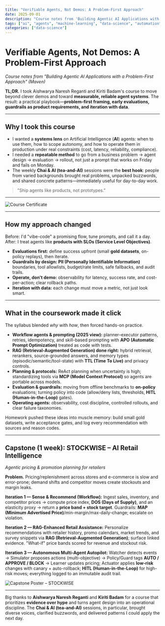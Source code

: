 ```yaml
---
title: "Verifiable Agents, Not Demos: A Problem-First Approach"
date: 2025-09-01
description: "Course notes from 'Building Agentic AI Applications with a Problem-First Approach' - moving beyond clever demos toward measurable, reliable agent systems with practical playbooks for problem-first framing, early evaluations, guardrails as product requirements, and iteration with data."
tags: ["ai", "agents", "machine-learning", "data-science", "automation", "llm", "llms", "analytics"]
categories: ["data-science"]
---
```


# Verifiable Agents, Not Demos: A Problem-First Approach

*Course notes from "Building Agentic AI Applications with a Problem-First Approach" (Maven)*

**TL;DR.** I took Aishwarya Naresh Reganti and Kiriti Badam's course to move beyond clever demos and toward **measurable, reliable agent systems**. The result: a practical playbook—**problem-first framing, early evaluations, guardrails as product requirements, and iteration with data**.

---

## Why I took this course

* I wanted a **systems lens** on Artificial Intelligence (**AI**) agents: when to use them, how to scope autonomy, and how to operate them in production under real constraints (cost, latency, reliability, compliance).
* I needed a **repeatable method** to go from a business problem → agent design → evaluation → rollout, not just a prompt that works on Friday and fails on Monday.
* The weekly **Chai & AI (tea-and-AI)** sessions were the **best hook**: people from varied backgrounds brought real problems, unpacked buzzwords, and shared concrete patterns—immediately useful for day-to-day work.

> "Ship agents like products, not prototypes."

---

![Course Certificate](/images/posts/verifiable-agents/Building-Agentic-AI-Applications-with-a-Problem-First-Approach-Certificate.jpg "Building Agentic AI Applications – Certificate")

---

## How my approach changed

Before: I'd "vibe-code" a promising flow, tune prompts, and call it a day.
After: I treat agents like **products with SLOs (Service Level Objectives)**.

* **Evaluations first:** define success upfront (small **gold datasets**, on-policy replays), then iterate.
* **Guardrails by design:** **PII (Personally Identifiable Information)** boundaries, tool allowlists, budget/rate limits, safe fallbacks, and audit trails.
* **Operate, don't demo:** observability for latency, success rate, and cost-per-action; clear rollback paths.
* **Iteration with data:** each change must move a metric, not just look smart.

---

## What in the coursework made it click

The syllabus blended *why* with *how*, then forced hands-on practice.

* **Workflow agents & prompting (2025 view):** planner–executor patterns, retries, idempotency, and skill-based prompting with **APO (Automatic Prompt Optimization)** treated as code with tests.
* **RAG (Retrieval-Augmented Generation) done right:** hybrid retrieval, rerankers, source-grounded answers, and memory types (episodic/semantic/tool-state) with **TTL (Time To Live)** and privacy controls.
* **Planning & protocols:** ReAct planning when uncertainty is high; standardizing tools via **MCP (Model Context Protocol)** so agents are portable across models.
* **Evaluation & guardrails:** moving from offline benchmarks to **on-policy** evaluations; turning policy into code (allow/deny lists, thresholds, **HITL (Human-in-the-Loop)** gates).
* **Operating agents:** observability, cost discipline, controlled rollouts, and clear failure taxonomies.

Homework pushed these ideas into muscle memory: build small gold datasets, write acceptance gates, and log every recommendation with sources and reason codes.

---

## Capstone (1 week): **STOCKWISE – AI Retail Intelligence**

*Agentic pricing & promotion planning for retailers*

**Problem.** Pricing/replenishment across stores and e-commerce is slow and error-prone; demand shifts and competitor moves create stockouts and margin leaks.

**Iteration 1 — Sense & Recommend (Workflow):**
Ingest sales, inventory, and competitor prices → compute price index, **DOS (Days of Supply)**, and an elasticity proxy → return a **price band + stock target**. Guardrails: **MAP (Minimum Advertised Price)**/min-margin/max-daily-change; escalate on violation.

**Iteration 2 — RAG-Enhanced Retail Assistance:**
Personalize recommendations with retailer history, promo calendars, market trends, and survey snippets via **RAG (Retrieval-Augmented Generation)**; surface linked evidence. "What-if" price bands scored for revenue and stockout risk.

**Iteration 3 — Autonomous Multi-Agent Autopilot:**
Watcher detects events → Simulator proposes actions (multi-objective) → Policy/Guard tags **AUTO / APPROVE / BLOCK** → Learner updates pricing; Actuator applies **low-risk** changes with canary + auto-rollback; **HITL (Human-in-the-Loop)** for high-risk moves; everything logged to an immutable audit trail.

![Capstone Poster – STOCKWISE](/images/posts/verifiable-agents/Stockwise%20agentic%20AI.png "Agentic pricing & promotion planning poster")

---

Big thanks to **Aishwarya Naresh Reganti** and **Kiriti Badam** for a course that prioritizes **evidence over hype** and turns agent design into an operational discipline. The **Chai & AI (tea-and-AI)** sessions, in particular, brought diverse voices, clarified buzzwords, and delivered patterns I could apply the next day. 